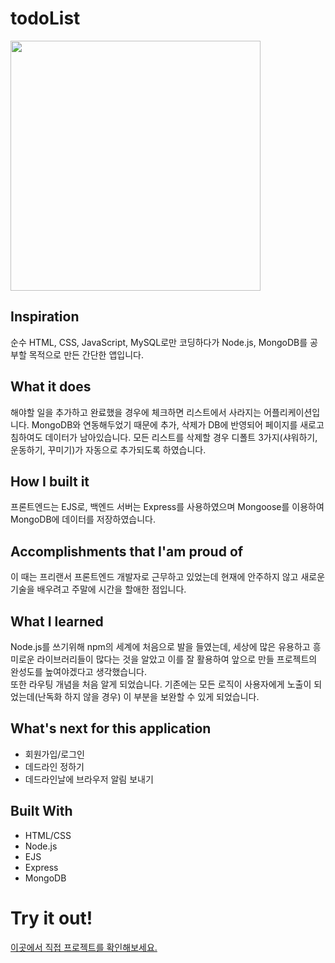 # todoList

<img width="400"  src="https://user-images.githubusercontent.com/47317129/103032589-c3afdb80-45a3-11eb-9f78-ca577127f29c.PNG" style="display: block" >

## Inspiration

순수 HTML, CSS, JavaScript, MySQL로만 코딩하다가 Node.js, MongoDB를 공부할 목적으로 만든 간단한 앱입니다.

## What it does

해야할 일을 추가하고 완료했을 경우에 체크하면 리스트에서 사라지는 어플리케이션입니다. MongoDB와 연동해두었기 때문에 추가, 삭제가 DB에 반영되어 페이지를 새로고침하여도 데이터가 남아있습니다. 모든 리스트를 삭제할 경우 디폴트 3가지(샤워하기, 운동하기, 꾸미기)가 자동으로 추가되도록 하였습니다.

## How I built it

프론트엔드는 EJS로, 백엔드 서버는 Express를 사용하였으며 Mongoose를 이용하여 MongoDB에 데이터를 저장하였습니다.

## Accomplishments that I'am proud of

이 때는 프리랜서 프론트엔드 개발자로 근무하고 있었는데 현재에 안주하지 않고 새로운 기술을 배우려고 주말에 시간을 할애한 점입니다.

## What I learned

Node.js를 쓰기위해 npm의 세계에 처음으로 발을 들였는데,
세상에 많은 유용하고 흥미로운 라이브러리들이 많다는 것을 알았고 이를 잘 활용하여 앞으로 만들 프로젝트의 완성도를 높여야겠다고 생각했습니다.
<br>
또한 라우팅 개념을 처음 알게 되었습니다. 기존에는 모든 로직이 사용자에게 노출이 되었는데(난독화 하지 않을 경우) 이 부분을 보완할 수 있게 되었습니다.

## What's next for this application

- 회원가입/로그인
- 데드라인 정하기
- 데드라인날에 브라우저 알림 보내기

## Built With

- HTML/CSS
- Node.js
- EJS
- Express
- MongoDB

# Try it out!

<a href="http://49.247.208.236:3000/" target="_blank">이곳에서 직접 프로젝트를 확인해보세요.</a>
